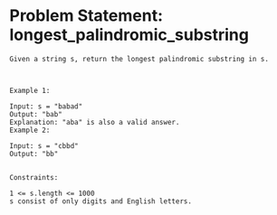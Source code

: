 # Problem Statement: longest_palindromic_substring
```
Given a string s, return the longest palindromic substring in s.



Example 1:

Input: s = "babad"
Output: "bab"
Explanation: "aba" is also a valid answer.
Example 2:

Input: s = "cbbd"
Output: "bb"


Constraints:

1 <= s.length <= 1000
s consist of only digits and English letters.

```
